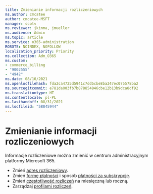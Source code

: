 ```yaml
---
title: Zmienianie informacji rozliczeniowych
ms.author: cmcatee
author: cmcatee-MSFT
manager: scotv
ms.reviewer: jkinma, jmueller
ms.audience: Admin
ms.topic: article
ms.service: o365-administration
ROBOTS: NOINDEX, NOFOLLOW
localization_priority: Priority
ms.collection: Adm_O365
ms.custom:
- commerce_billing
- "9002555"
- "4942"
ms.date: 08/10/2021
ms.openlocfilehash: fda2ca4725d5941c7dd5cbe8ba347ec075578ba2
ms.sourcegitcommit: e781da003fb7b878854846cbe12b13b9dca8df92
ms.translationtype: HT
ms.contentlocale: pl-PL
ms.lasthandoff: 08/31/2021
ms.locfileid: "58845944"
---
```

# <a name="change-billing-information"></a>Zmienianie informacji rozliczeniowych

Informacje rozliczeniowe można zmienić w centrum administracyjnym platformy Microsoft 365. 

- Zmień [adres rozliczeniowy](https://docs.microsoft.com/microsoft-365/commerce/billing-and-payments/change-your-billing-addresses).
- Zmień [formę płatności](https://docs.microsoft.com/microsoft-365/commerce/billing-and-payments/manage-payment-methods) i sposób [płatności za subskrypcję](https://docs.microsoft.com/microsoft-365/commerce/billing-and-payments/pay-for-your-subscription).
- Zmień [częstotliwość rozliczeń](https://docs.microsoft.com/microsoft-365/commerce/billing-and-payments/change-payment-frequency) na miesięczną lub roczną.
- Zarządzaj [profilami rozliczeń](https://docs.microsoft.com/microsoft-365/commerce/billing-and-payments/manage-billing-profiles).
